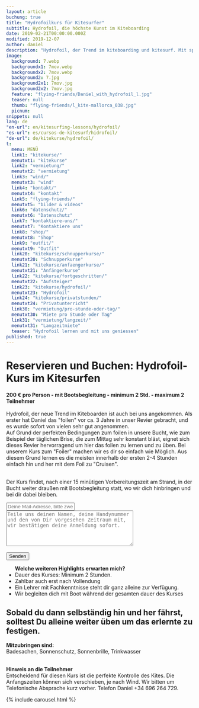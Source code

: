 ```yaml
---
layout: article
buchung: true
title: "Hydrofoilkurs für Kitesurfer"
subtitle: Hydrofoil, die höchste Kunst im Kiteboarding
date: 2019-02-21T00:00:00.000Z
modified: 2019-12-07
author: daniel
description: "Hydrofoil, der Trend im kiteboarding und kitesurf. Mit speziellem Board, kurzem Mast und Begleitung durch Boot sehr schnell zu lernen"
image: 
  background: 7.webp
  backgroundx1: 7mov.webp
  backgroundx2: 7mov.webp
  background2: 7.jpg
  background2x1: 7mov.jpg
  background2x2: 7mov.jpg
  feature: "flying-friends/Daniel_with_hydrofoil_l.jpg"
  teaser: null
  thumb: "flying-friends/l_kite-mallorca_038.jpg"
  picnum: 
snippets: null
lang: de
"en-url": en/kitesurfing-lessons/hydrofoil/
"es-url": es/cursos-de-kitesurf/hidrofoil/
"de-url": de/kitekurse/hydrofoil/
t: 
  menu: MENÜ
  link1: "kitekurse/"
  menutxt1: "kitekurse"
  link2: "vermietung/"
  menutxt2: "vermietung"
  link3: "wind/"
  menutxt3: "wind"
  link4: "kontakt/"
  menutxt4: "kontakt"
  link5: "flying-friends/"
  menutxt5: "bilder & videos"
  link6: "datenschutz/"
  menutxt6: "Datenschutz"
  link7: "kontaktiere-uns/"
  menutxt7: "Kontaktiere uns"
  link8: "shop/"
  menutxt8: "Shop"
  link9: "outfit/"
  menutxt9: "Outfit"
  link20: "kitekurse/schnupperkurse/"
  menutxt20: "Schnupperkurse"
  link21: "kitekurse/anfaengerkurse/"
  menutxt21: "Anfängerkurse"
  link22: "kitekurse/fortgeschritten/"
  menutxt22: "Aufsteiger"
  link23: "kitekurse/hydrofoil/"
  menutxt23: "Hydrofoil"
  link24: "kitekurse/privatstunden/"
  menutxt24: "Privatunterricht"
  link30: "vermietung/pro-stunde-oder-tag/"
  menutxt30: "Miete pro Stunde oder Tag"
  link31: "vermietung/langzeit/"
  menutxt31: "Langzeitmiete"
  teaser: "Hydrofoil lernen und mit uns geniessen"
published: true
---
```


<div id="bookingKitContainer" data-lang="de" data-e="7c3c03c88baf5046b46ba5f066833855" data-cw="a03e5048263685b2ea6fd19deb2b34a8"></div>
<script src="https://30082ea380c1c2256da3a9a1643d7a72.widget.bookingkit.net/bkscript/a03e5048263685b2ea6fd19deb2b34a8/?lang=de&e=7c3c03c88baf5046b46ba5f066833855" async></script>
<noscript><h1>Reservieren und Buchen: Hydrofoil-Kurs im Kitesurfen</h1>
 
<strong>200 € pro Person - mit Bootsbegleitung - minimum 2 Std. - maximum 2 Teilnehmer</strong><br><br>
<span>Hydrofoil, der neue Trend im Kiteboarden ist auch bei uns angekommen. Als erster hat Daniel das "foilen" vor ca. 3 Jahre in unser Revier gebracht, und es wurde sofort von vielen sehr gut angenommen.<br>
Auf Grund der perfekten Bedingungen zum foilen in unsere Bucht, wie zum Beispiel der täglichen Brise, die zum Mittag sehr konstant bläst, eignet sich dieses Revier hervorragend um hier das foilen zu lernen und zu üben. 
Bei unserem Kurs zum "Foiler" machen wir es dir so einfach wie Möglich. Aus diesem Grund lernen es die meisten innerhalb der ersten 2-4 Stunden einfach hin und her mit dem Foil zu "Cruisen".<br><br>

Der Kurs findet, nach einer 15 minütigen Vorbereitungszeit am Strand, in der Bucht weiter draußen mit Bootsbegleitung statt, wo wir dich hinbringen und bei dir dabei bleiben.</span>
<div class="item">
<form method="POST" action="https://formspree.io/team@kite-mallorca.com">
  <input type="email" name="_replyto" placeholder="Deine Mail-Adresse, bitte zweimal kontrolieren" required>
  <input type="hidden" name="_subject" value="Reservierungsanfrage für Hydrofoilkurs im Kitesurfen">
  <textarea name="body" cols="40" rows="6" placeholder="Teile uns deinen Namen, deine Handynummer und den von Dir vorgesehen Zeitraum mit, wir bestätigen deine Anmeldung sofort."></textarea>
  <span></span><br><br>
  <input type="hidden" name="_next" value="{{ site.url }}/de/danke">
  <input type="submit" value="Senden">
</form>
<ul title="Weitere Highlights bei diesem Kurs"><strong>Welche weiteren Highlights erwarten mich?</strong>
  <li>Dauer des Kurses: Minimum 2 Stunden.</li>
  <li>Zahlbar auch erst nach Vollendung</li>
  <li>Ein Lehrer mit Fachkenntnisse steht dir ganz alleine zur Verfügung.</li>
  <li>Wir begleiten dich mit Boot während der gesamten dauer des Kurses</li>
</ul>
<H2>
Sobald du dann selbständig hin und her fährst, solltest Du alleine weiter üben um das erlernte zu festigen.</H2>
<span><strong>Mitzubringen sind:</strong><br>
Badesachen, Sonnenschutz, Sonnenbrille, Trinkwasser</span><br><br>

<span><strong>Hinweis an die Teilnehmer</strong><br>
Entscheidend für diesen Kurs ist die perfekte Kontrolle des Kites.
Die Anfangszeiten können sich verschieben, je nach Wind. Wir bitten um Telefonische Absprache kurz vorher. Telefon Daniel +34 696 264 729.</span>
</div>

{% include carousel.html %}

</noscript>